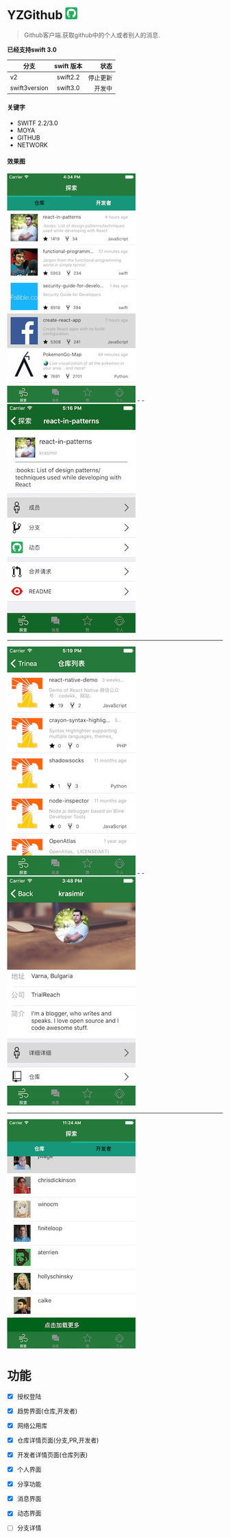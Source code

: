 # YZGithub ![](images/Icon-28.png)
> Github客户端.获取github中的个人或者别人的消息.

**已经支持swift 3.0**


| 分支        | swift 版本           | 状态  |
| ------------- |:-------------:| -----:|
| v2      | swift2.2 | 停止更新 |
| swift3version      | swift3.0      |   开发中 |


#### 关键字
* SWITF 2.2/3.0
* MOYA
* GITHUB
* NETWORK

#### 效果图
![](images/index.png) -  - ![](images/repoinfo.png)

---
![](images/repoList.png) -  - ![](images/deveInfo.png)

---
![](images/deveList.png)

# 功能
* [x] 授权登陆
* [x] 趋势界面(仓库,开发者)
* [x] 网络公用库
* [x] 仓库详情页面(分支,PR,开发者)
* [x] 开发者详情页面(仓库列表)
* [x] 个人界面
* [x] 分享功能
* [x] 消息界面
* [x] 动态界面
* [ ] 分支详情


